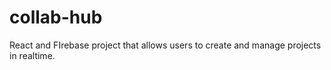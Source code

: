 # collab-hub
React and FIrebase project that allows users to create and manage projects in realtime.
